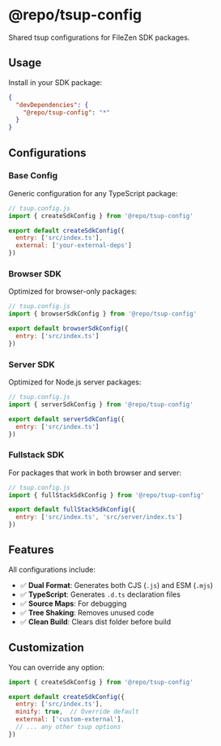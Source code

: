 # @repo/tsup-config

Shared tsup configurations for FileZen SDK packages.

## Usage

Install in your SDK package:

```json
{
  "devDependencies": {
    "@repo/tsup-config": "*"
  }
}
```

## Configurations

### Base Config

Generic configuration for any TypeScript package:

```js
// tsup.config.js
import { createSdkConfig } from '@repo/tsup-config'

export default createSdkConfig({
  entry: ['src/index.ts'],
  external: ['your-external-deps']
})
```

### Browser SDK

Optimized for browser-only packages:

```js
// tsup.config.js  
import { browserSdkConfig } from '@repo/tsup-config'

export default browserSdkConfig({
  entry: ['src/index.ts']
})
```

### Server SDK

Optimized for Node.js server packages:

```js
// tsup.config.js
import { serverSdkConfig } from '@repo/tsup-config'

export default serverSdkConfig({
  entry: ['src/index.ts']
})
```

### Fullstack SDK

For packages that work in both browser and server:

```js
// tsup.config.js
import { fullStackSdkConfig } from '@repo/tsup-config'

export default fullStackSdkConfig({
  entry: ['src/index.ts', 'src/server/index.ts']
})
```

## Features

All configurations include:

- ✅ **Dual Format**: Generates both CJS (`.js`) and ESM (`.mjs`)
- ✅ **TypeScript**: Generates `.d.ts` declaration files
- ✅ **Source Maps**: For debugging
- ✅ **Tree Shaking**: Removes unused code
- ✅ **Clean Build**: Clears dist folder before build

## Customization

You can override any option:

```js
import { createSdkConfig } from '@repo/tsup-config'

export default createSdkConfig({
  entry: ['src/index.ts'],
  minify: true,  // Override default
  external: ['custom-external'],
  // ... any other tsup options
})
``` 